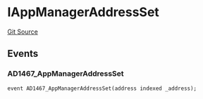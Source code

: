 # IAppManagerAddressSet
[Git Source](https://github.com/thrackle-io/forte-rules-engine/blob/6da66dae531fe9b9e3ff74f1c472024c95ff4417/src/common/IEvents.sol)


## Events
### AD1467_AppManagerAddressSet

```solidity
event AD1467_AppManagerAddressSet(address indexed _address);
```

